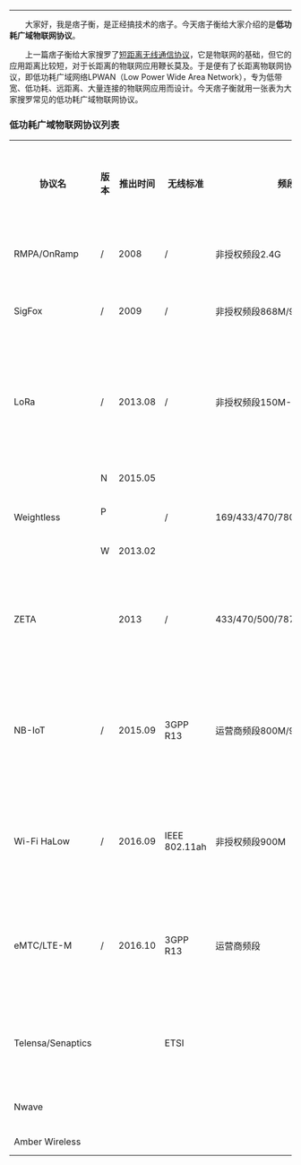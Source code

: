 ----
　　大家好，我是痞子衡，是正经搞技术的痞子。今天痞子衡给大家介绍的是**低功耗广域物联网协议**。  

　　上一篇痞子衡给大家搜罗了[短距离无线通信协议](http://www.cnblogs.com/henjay724/p/8598096.html)，它是物联网的基础，但它的应用距离比较短，对于长距离的物联网应用鞭长莫及。于是便有了长距离物联网协议，即低功耗广域网络LPWAN（Low Power Wide Area Network），专为低带宽、低功耗、远距离、大量连接的物联网应用而设计。今天痞子衡就用一张表为大家搜罗常见的低功耗广域物联网协议。  

### 低功耗广域物联网协议列表

<table><tbody>
    <tr>
        <th>协议名</th>
        <th>版本</th>
        <th>推出时间</th>
        <th>无线标准</th>
        <th>频段(Hz)</th>
        <th>速率(bps)</th>
        <th>距离(m)</th>
        <th>网络部署</th>
        <th>连接数量</th>
        <th>终端工作时间</th>
        <th>行业应用</th>
        <th>官方网站</th>
    </tr>
    <tr>
        <td>RMPA/OnRamp</td>
        <td>/</td>
        <td>2008</td>
        <td>/</td>
        <td>非授权频段2.4G</td>
        <td>624K</td>
        <td>3000K</td>
        <td>独立建网</td>
		<td>384000/扇区</td>
		<td></td>
		<td>智能路灯等</td>
		<td><a href="http://www.ingenu.com/">http://www.ingenu.com/</a></td>
    </tr>
    <tr>
        <td>SigFox</td>
        <td>/</td>
        <td>2009</td>
        <td>/</td>
        <td>非授权频段868M/902M/920M</td>
        <td>100</td>
        <td>50K</td>
        <td>独立建网</td>
		<td></td>
		<td>10年</td>
		<td></td>
		<td><a href="https://www.sigfox.com/">https://www.sigfox.com/</a></td>
    </tr>
    <tr>
        <td>LoRa</td>
        <td>/</td>
        <td>2013.08</td>
        <td>/</td>
        <td>非授权频段150M-1G</td>
        <td>0.3K-50K</td>
        <td>1K-20K</td>
        <td>独立建网</td>
		<td>200K-300K/hub</td>
		<td>3-10年</td>
		<td>智能电表、水表抄表、智能农业等</td>
		<td><a href="https://www.lora-alliance.org/">https://www.lora-alliance.org/</a><br>
		    <a href="https://www.semtech.com/">https://www.semtech.com/</a></td>
    </tr>
    <tr>
        <td rowspan="3">Weightless</td>
        <td>N</td>
        <td>2015.05</td>
        <td rowspan="3">/</td>
        <td rowspan="3">169/433/470/780/868/915/923MHz</td>
        <td></td>
        <td>5K</td>
        <td rowspan="3">独立建网</td>
		<td></td>
		<td>10年</td>
		<td rowspan="3"></td>
		<td rowspan="3"><a href="http://www.weightless.org/">http://www.weightless.org/</a></td>
    </tr>
    <tr>
        <td>P</td>
        <td></td>
        <td>200-100K</td>
        <td>2K</td>
        <td></td>
        <td>3-8年</td>
    </tr>
    <tr>
        <td>W</td>
        <td>2013.02</td>
        <td></td>
        <td>5K</td>
        <td></td>
        <td>3-5年</td>
    </tr>
    <tr>
        <td>ZETA</td>
        <td></td>
        <td>2013</td>
        <td>/</td>
        <td>433/470/500/787/868/915MHz</td>
        <td>100-50K</td>
        <td>2K-10K</td>
        <td></td>
		<td>10K-100K/站</td>
		<td>5-10年</td>
		<td>路灯、室内照明、智慧城等</td>
		<td><a href="http://www.zifisense.com/">http://www.zifisense.com/</a></td>
    </tr>
    <tr>
        <td>NB-IoT</td>
        <td>/</td>
        <td>2015.09</td>
        <td>3GPP R13</td>
        <td>运营商频段800M/900M</td>
        <td><100K</td>
        <td>15K</td>
        <td>复用现有蜂窝基站</td>
		<td>50K/cell</td>
		<td>10年</td>
		<td>智能电表、水表抄表、智能农业等</td>
		<td></td>
    </tr>
    <tr>
        <td>Wi-Fi HaLow</td>
        <td>/</td>
        <td>2016.09</td>
        <td>IEEE 802.11ah</td>
        <td>非授权频段900M</td>
        <td>150K - 347M</td>
        <td></td>
        <td>独立建网</td>
		<td></td>
		<td></td>
		<td>远端医疗照护监测、智能城市</td>
		<td></td>
    </tr>
    <tr>
        <td>eMTC/LTE-M</td>
        <td>/</td>
        <td>2016.10</td>
        <td>3GPP R13</td>
        <td>运营商频段</td>
        <td>1.4M</td>
        <td></td>
        <td>复用现有蜂窝基站</td>
		<td>50K/cell</td>
		<td>5-10年</td>
		<td></td>
		<td></td>
    </tr>
    <tr>
        <td>Telensa/Senaptics</td>
        <td></td>
        <td></td>
        <td>ETSI</td>
        <td></td>
        <td></td>
        <td></td>
        <td></td>
		<td></td>
		<td></td>
		<td>智慧照明、智慧城市等</td>
		<td><a href="https://www.telensa.com/">https://www.telensa.com/</a></td>
    </tr>
    <tr>
        <td>Nwave</td>
        <td></td>
        <td></td>
        <td></td>
        <td></td>
        <td></td>
        <td></td>
        <td></td>
		<td></td>
		<td></td>
		<td>智能停车等</td>
		<td><a href="https://www.nwave.io/">https://www.nwave.io/</a></td>
    </tr>
    <tr>
        <td>Amber Wireless</td>
        <td></td>
        <td></td>
        <td></td>
        <td></td>
        <td></td>
        <td></td>
        <td></td>
		<td></td>
		<td></td>
		<td></td>
		<td><a href="https://www.amber-wireless.de/">https://www.amber-wireless.de/</a></td>
    </tr>
</table>


